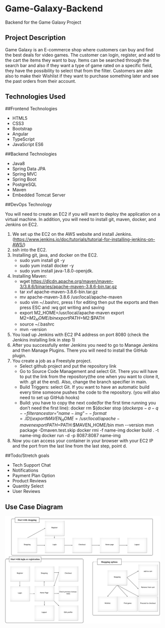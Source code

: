 # Game-Galaxy-Backend
Backend for the Game Galaxy Project

## Project Description

Game Galaxy is an E-commerce shop where customers can buy and find the best deals for video games. The customer can login, register, and add to the cart the items they want to buy. Items can be searched through the search bar and also if they want a type of game rated on a specific field, they have the possibility to select that from the filter. Customers are able also to make their Wishlist if they want to purchase something later and see the past orders from their account. 

## Technologies Used
##Frontend Technologies

*	HTML5
*	CSS3
*	Bootstrap
*	Angular
*	TypeScript
*	JavaScript ES6

##Backend Technologies

*	Java8
*	Spring Data JPA
*	Spring MVC
*	Spring Boot
*	PostgreSQL
*	Maven
*	Embedded Tomcat Server

##DevOps Technology

You will need to create an EC2 if you will want to deploy the application on a virtual machine. In addition, you will need to install git, maven, docker, and Jenkins on EC2. 

1.	We set up the EC2 on the AWS website and install Jenkins. (https://www.jenkins.io/doc/tutorials/tutorial-for-installing-jenkins-on-AWS/)
2.	ssh into the EC2.
3.	Installing git, java, and docker on the EC2.
    *	sudo yum install git -y
    *	sudo yum install docker -y
    *	sudo yum install java-1.8.0-openjdk.
4.	Installing Maven:
    *	wget https://dlcdn.apache.org/maven/maven-3/3.8.6/binaries/apache-maven-3.8.6-bin.tar.gz
    *	tar xvf apache-maven-3.8.6-bin.tar.gz
    *	mv apache-maven-3.8.6  /usr/local/apache-maven
    *	sudo vim ~/.bashrc, press I for editing then put the exports and then press ESC and :wq got writing and saving
    *	export M2_HOME=/usr/local/apache-maven
        export M2=$M2_HOME/bin 
        export PATH=$M2:$PATH
    *	source ~/.bashrc
    *	mvn -version
5.	You load up Jenkins with EC2 IP4 address on port 8080 (check the Jenkins installing link in step 1)
6.	After you successfully enter Jenkins you need to go to Manage Jenkins and then Manage Plugins. There you will need to install the GitHub plugin.
7.	You create a job as a Freestyle project. 
    *	Select github project and put the repository link
    *	Go to Source Code Management and select Git. There you will have to put the link from the repository(the one when you want to clone it, with .git at the end).          Also, change the branch specifier in main.
    *	Build Triggers: select Git. If you want to have an automatic build every time someone pushes the code to the repository. (you will also need to set up GitHub hooks)
     *	Build: you have to copy the next code(for the first time running you don’t need the first line):
        docker rm $(docker stop $(docker ps -a -q --filter ancestor=”name-img” --format={{.ID}}))
        export MAVEN_HOME=/usr/local/apache-maven
        export PATH=$PATH:$MAVEN_HOME/bin
        mvn --version
        mvn package -Dmaven.test.skip
        docker rmi -f name-img
        docker build . -t name-img
        docker run -d -p 8087:8087 name-img
8.	Now you can access your container in your browser with your EC2 IP and the port from the last line from the last step, point d.

##Todo/Stretch goals

* Tech Support Chat
* Notifications
* Payment Plan Option
* Product Reviews
* Quantity Select
* User Reviews


## Use Case Diagram
![](./src/main/resources/GameGalaxyScenarios.PNG)
